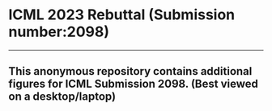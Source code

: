 # ICML 2023 Rebuttal (Submission number:2098)
------------------------
## This anonymous repository contains additional figures for ICML Submission 2098. (Best viewed on a desktop/laptop)
